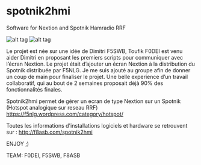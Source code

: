 # spotnik2hmi
Software for Nextion and Spotnik Hamradio RRF

![alt tag](http://blog.f8asb.com/wp-content/uploads/2019/01/boot.jpg)
![alt tag](http://blog.f8asb.com/wp-content/uploads/2019/01/Trafic.jpg)

Le projet est née sur une idée de Dimitri F5SWB, Toufik F0DEI est venu aider Dimitri en proposant
les premiers scripts pour communiquer avec l’écran Nextion.
Le projet était d’ajouter un écran Nextion à la distribution du Spotnik distribuée par F5NLG.
Je me suis ajouté au groupe afin de donner un coup de main pour finaliser le projet.
Une belle experience d’un travail collaboratif, qui au bout de 2 semaines proposait déjà 90% des fonctionnalités finales.

Spotnik2hmi permet de gérer un ecran de type Nextion sur un Spotnik (Hotspot analogique sur reseau RRF)
https://f5nlg.wordpress.com/category/hotspot/

Toutes les informations d'installations logiciels et hardware se retrouvent sur :
http://f8asb.com/spotnik2hmi

ENJOY ;)

TEAM: F0DEI, F5SWB, F8ASB
